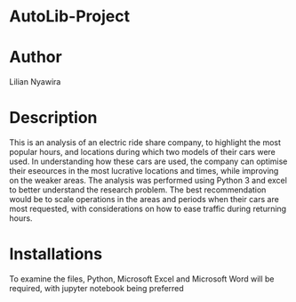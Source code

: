 # AutoLib-Project
# Author
Lilian Nyawira 
# Description
This is an analysis of an electric ride share company, to highlight the most popular hours, and locations during which two models of their cars were used. In understanding how these cars are used, the company can optimise their eseources in the most lucrative locations and times, while improving on the weaker areas. The analysis was performed using Python 3 and excel  to better understand the research problem. 
The best recommendation would be to scale operations in the areas and periods when their cars are most requested, with considerations on how to ease traffic during returning hours.
# Installations
To examine the files, Python, Microsoft Excel and Microsoft Word will be required, with jupyter notebook being preferred

